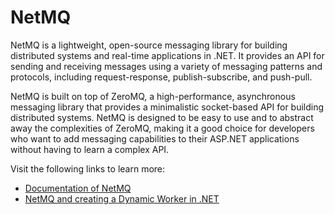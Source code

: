 # NetMQ

NetMQ is a lightweight, open-source messaging library for building distributed systems and real-time applications in .NET. It provides an API for sending and receiving messages using a variety of messaging patterns and protocols, including request-response, publish-subscribe, and push-pull.

NetMQ is built on top of ZeroMQ, a high-performance, asynchronous messaging library that provides a minimalistic socket-based API for building distributed systems. NetMQ is designed to be easy to use and to abstract away the complexities of ZeroMQ, making it a good choice for developers who want to add messaging capabilities to their ASP.NET applications without having to learn a complex API.

Visit the following links to learn more:

- [Documentation of NetMQ](https://netmq.readthedocs.io/en/latest/introduction/)
- [NetMQ and creating a Dynamic Worker in .NET](https://mikaelkoskinen.net/post/netmq-and-creating-a-dynamic-worker-per-task)